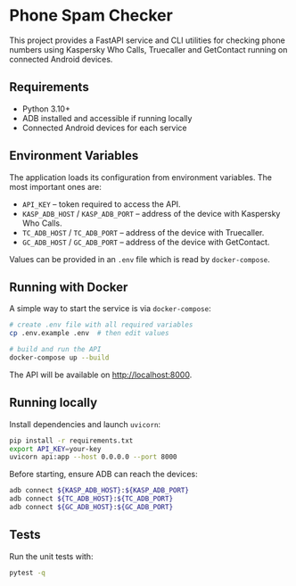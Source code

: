 # Phone Spam Checker

This project provides a FastAPI service and CLI utilities for checking phone numbers using
Kaspersky Who Calls, Truecaller and GetContact running on connected Android devices.

## Requirements

- Python 3.10+
- ADB installed and accessible if running locally
- Connected Android devices for each service

## Environment Variables

The application loads its configuration from environment variables. The most important ones are:

- `API_KEY` – token required to access the API.
- `KASP_ADB_HOST` / `KASP_ADB_PORT` – address of the device with Kaspersky Who Calls.
- `TC_ADB_HOST` / `TC_ADB_PORT` – address of the device with Truecaller.
- `GC_ADB_HOST` / `GC_ADB_PORT` – address of the device with GetContact.

Values can be provided in an `.env` file which is read by `docker-compose`.

## Running with Docker

A simple way to start the service is via `docker-compose`:

```bash
# create .env file with all required variables
cp .env.example .env  # then edit values

# build and run the API
docker-compose up --build
```

The API will be available on <http://localhost:8000>.

## Running locally

Install dependencies and launch `uvicorn`:

```bash
pip install -r requirements.txt
export API_KEY=your-key
uvicorn api:app --host 0.0.0.0 --port 8000
```

Before starting, ensure ADB can reach the devices:

```bash
adb connect ${KASP_ADB_HOST}:${KASP_ADB_PORT}
adb connect ${TC_ADB_HOST}:${TC_ADB_PORT}
adb connect ${GC_ADB_HOST}:${GC_ADB_PORT}
```

## Tests

Run the unit tests with:

```bash
pytest -q
```
